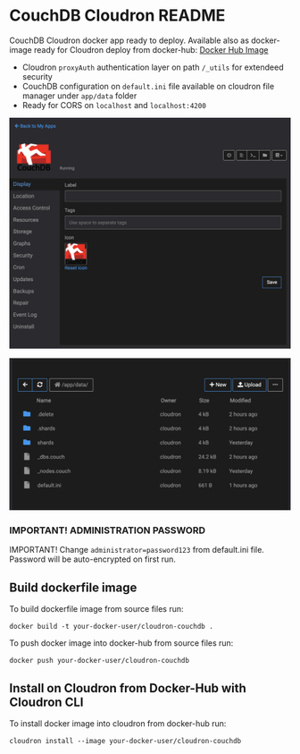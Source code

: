 # CouchDB Cloudron README

CouchDB Cloudron docker app ready to deploy.
Available also as docker-image ready for Cloudron deploy from docker-hub: [Docker Hub Image](https://hub.docker.com/r/terapolis/cloudron-couchdb)

- Cloudron `proxyAuth` authentication layer on path `/_utils` for extendeed security
- CouchDB configuration on `default.ini` file available on cloudron file manager under `app/data` folder
- Ready for CORS on `localhost` and `localhost:4200`

![Cloudron Application](cloudron-app-couchdb.jpg)

![Cloudron Filemanager](cloudron-filemanager-couchdb.jpg)


### IMPORTANT! ADMINISTRATION PASSWORD
IMPORTANT! Change `administrator=password123` from default.ini file. Password will be auto-encrypted on first run.

## Build dockerfile image

To build dockerfile image from source files run:
```
docker build -t your-docker-user/cloudron-couchdb .
```

To push docker image into docker-hub from source files run:
```
docker push your-docker-user/cloudron-couchdb
```
## Install on Cloudron from Docker-Hub with Cloudron CLI
To install docker image into cloudron from docker-hub run:
 ```
cloudron install --image your-docker-user/cloudron-couchdb
```


